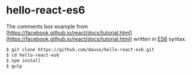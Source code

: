 # hello-react-es6
The comments box example from [https://facebook.github.io/react/docs/tutorial.html](https://facebook.github.io/react/docs/tutorial.html) 
written in [ES6](https://github.com/lukehoban/es6features#readme) syntax.

```sh
$ git clone https://github.com/davvo/hello-react-es6.git
$ cd hello-react-es6
$ npm install
$ gulp
```
